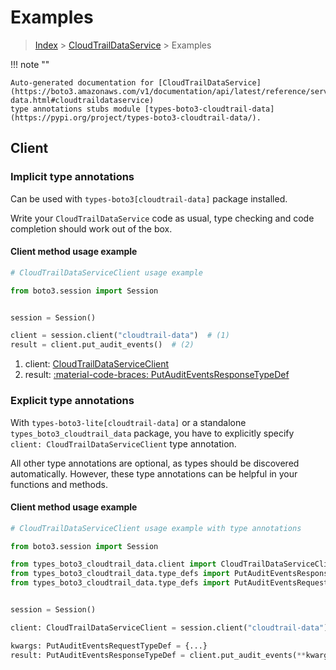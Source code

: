 # Examples

> [Index](../README.md) > [CloudTrailDataService](./README.md) > Examples

!!! note ""

    Auto-generated documentation for [CloudTrailDataService](https://boto3.amazonaws.com/v1/documentation/api/latest/reference/services/cloudtrail-data.html#cloudtraildataservice)
    type annotations stubs module [types-boto3-cloudtrail-data](https://pypi.org/project/types-boto3-cloudtrail-data/).

## Client

### Implicit type annotations

Can be used with `types-boto3[cloudtrail-data]` package installed.

Write your `CloudTrailDataService` code as usual,
type checking and code completion should work out of the box.


#### Client method usage example

```python
# CloudTrailDataServiceClient usage example

from boto3.session import Session


session = Session()

client = session.client("cloudtrail-data")  # (1)
result = client.put_audit_events()  # (2)
```

1. client: [CloudTrailDataServiceClient](./client.md)
2. result: [:material-code-braces: PutAuditEventsResponseTypeDef](./type_defs.md#putauditeventsresponsetypedef)






### Explicit type annotations

With `types-boto3-lite[cloudtrail-data]`
or a standalone `types_boto3_cloudtrail_data` package, you have to explicitly specify `client: CloudTrailDataServiceClient` type annotation.

All other type annotations are optional, as types should be discovered automatically.
However, these type annotations can be helpful in your functions and methods.


#### Client method usage example

```python
# CloudTrailDataServiceClient usage example with type annotations

from boto3.session import Session

from types_boto3_cloudtrail_data.client import CloudTrailDataServiceClient
from types_boto3_cloudtrail_data.type_defs import PutAuditEventsResponseTypeDef
from types_boto3_cloudtrail_data.type_defs import PutAuditEventsRequestTypeDef


session = Session()

client: CloudTrailDataServiceClient = session.client("cloudtrail-data")

kwargs: PutAuditEventsRequestTypeDef = {...}
result: PutAuditEventsResponseTypeDef = client.put_audit_events(**kwargs)
```






